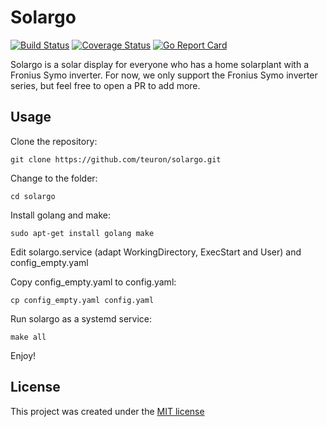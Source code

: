 # Solargo

[![Build Status](https://github.com/teuron/SolarGo/workflows/run%20tests/badge.svg)](https://github.com/teuron/SolarGo/actions?query=workflow%3A%22run+tests%22)
[![Coverage Status](https://coveralls.io/repos/github/teuron/solargo/badge.svg?branch=master)](https://coveralls.io/github/teuron/solargo?branch=master)
[![Go Report Card](https://goreportcard.com/badge/github.com/teuron/SolarGo)](https://goreportcard.com/report/github.com/teuron/SolarGo)

Solargo is a solar display for everyone who has a home solarplant with a Fronius Symo inverter. For now, we only support the Fronius Symo inverter series, but feel free to open a PR to add more.


Usage
----

Clone the repository:

    git clone https://github.com/teuron/solargo.git

Change to the folder:

    cd solargo

Install golang and make:

    sudo apt-get install golang make

Edit solargo.service (adapt WorkingDirectory, ExecStart and User) and config_empty.yaml

Copy config_empty.yaml to config.yaml:

    cp config_empty.yaml config.yaml

Run solargo as a systemd service:

    make all

Enjoy!


License
----

This project was created under the [MIT license][8]


[8]: LICENSE
